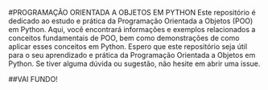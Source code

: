 #PROGRAMAÇÃO ORIENTADA A OBJETOS EM PYTHON
Este repositório é dedicado ao estudo e prática da Programação Orientada a Objetos (POO) em Python. Aqui, você encontrará informações e exemplos relacionados a conceitos fundamentais de POO, bem como demonstrações de como aplicar esses conceitos em Python.
Espero que este repositório seja útil para o seu aprendizado e prática da Programação Orientada a Objetos em Python. Se tiver alguma dúvida ou sugestão, não hesite em abrir uma issue.

##VAI FUNDO!
